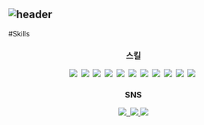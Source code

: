 <!--
**yskim0602/yskim0602** is a ✨ _special_ ✨ repository because its `README.md` (this file) appears on your GitHub profile.

Here are some ideas to get you started:

- 🔭 I’m currently working on ...
- 🌱 I’m currently learning ...
- 👯 I’m looking to collaborate on ...
- 🤔 I’m looking for help with ...
- 💬 Ask me about ...
- 📫 How to reach me: ...
- 😄 Pronouns: ...
- ⚡ Fun fact: ...
-->

![header](https://capsule-render.vercel.app/api?type=waving&color=gradient&height=120&animation=fadeIn&section=header&text=Profile&fontAlign=70)
---

#Skills

<!-- ![html5](https://user-images.githubusercontent.com/75105125/204175256-02a3e06a-9d73-4297-a003-c324067d5b16.svg) -->

<!-- <a href="https://yskim0602.github.io/"> -->
<h3 align="center">스킬</h3>
<p align="center">
<img src="https://img.shields.io/badge/HTML5-E34F26?style=flat-square&logo=HTML5&logoColor=white" /></a>&nbsp
<img src="https://img.shields.io/badge/CSS3-1572B6?style=flat-square&logo=CSS3&logoColor=white" /></a>&nbsp
<img src="https://img.shields.io/badge/Visual-Studio-007ACC?style=flat-square&logo=Visual-Studio&logoColor=white" /></a>&nbsp
<img src="https://img.shields.io/badge/JavaScript-F7DF1E?style=flat-square&logo=JavaScript&logoColor=white" /></a>&nbsp
<img src="https://img.shields.io/badge/jQuery-0769AD?style=flat-square&logo=jQuery&logoColor=white" /></a>&nbsp
<img src="https://img.shields.io/badge/React-61DAFB?style=flat-square&logo=React&logoColor=white" /></a>&nbsp
<img src="https://img.shields.io/badge/Python-3776AB?style=flat-square&logo=Python&logoColor=white" /></a>&nbsp
<img src="https://img.shields.io/badge/Eclipse-IDE-2C2255?style=flat-square&logo=Eclipse-IDE&logoColor=white" /></a>&nbsp
<img src="https://img.shields.io/badge/Java-007396?style=flat-square&logo=Java&logoColor=white" /></a>&nbsp
<img src="https://img.shields.io/badge/Docker-2496ED?style=flat-square&logo=Docker&logoColor=white" /></a>&nbsp
<img src="https://img.shields.io/badge/Oracle-F80000?style=flat-square&logo=Oracle&logoColor=white" /></a>&nbsp

</p>

<h3 align="center">SNS</h3>
<p align="center">
  <a href="https://github.com/yskim0602"><img src="https://img.shields.io/badge/-TechBlog-brightgreen">&nbsp
    <a href="mailto:yousungkim0602@gmail.com"><img src="https://img.shields.io/badge/-Gmail-critical">
        <a href="mailto:yousungkim0602@gmail.com"><img src="https://img.shields.io/badge/-Instagram">
 </p>
